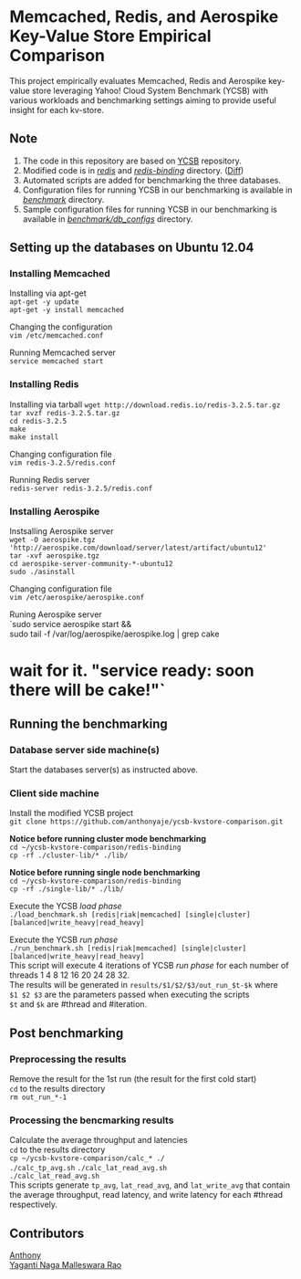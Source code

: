 # Memcached, Redis, and Aerospike Key-Value Store Empirical Comparison
This project empirically evaluates Memcached, Redis and Aerospike key-value store leveraging Yahoo! Cloud System Benchmark (YCSB) with various workloads and benchmarking settings aiming to provide useful insight for each kv-store.  
## Note
1. The code in this repository are based on [YCSB](https://github.com/brianfrankcooper/YCSB) repository.  
2. Modified code is in [_redis_](https://github.com/anthonyaje/ycsb-kvstore-comparison/tree/master/redis) and [_redis-binding_](https://github.com/anthonyaje/ycsb-kvstore-comparison/tree/master/redis-binding) directory. ([Diff](https://github.com/anthonyaje/ycsb-kvstore-comparison/blob/master/redis/redis_modification_diff.txt))  
3. Automated scripts are added for benchmarking the three databases.   
4. Configuration files for running YCSB in our benchmarking is available in [_benchmark_](https://github.com/anthonyaje/ycsb-kvstore-comparison/tree/master/benchmark) directory.
5. Sample configuration files for running YCSB in our benchmarking is available in [_benchmark/db_configs_](https://github.com/anthonyaje/ycsb-kvstore-comparison/tree/master/benchmark/db_configs) directory.


## Setting up the databases on Ubuntu 12.04

### Installing Memcached  
Installing via apt-get  
`apt-get -y update`  
`apt-get -y install memcached`

Changing the configuration  
`vim /etc/memcached.conf`  

Running Memcached server  
`service memcached start`  

### Installing Redis  
Installing via tarball
`wget http://download.redis.io/redis-3.2.5.tar.gz`  
`tar xvzf redis-3.2.5.tar.gz`  
`cd redis-3.2.5`  
`make`  
`make install`  

Changing configuration file  
`vim redis-3.2.5/redis.conf`  

Running Redis server  
`redis-server redis-3.2.5/redis.conf`  

### Installing Aerospike  
Instsalling Aerospike server  
`wget -O aerospike.tgz 'http://aerospike.com/download/server/latest/artifact/ubuntu12'`  
`tar -xvf aerospike.tgz`  
`cd aerospike-server-community-*-ubuntu12`  
`sudo ./asinstall `  

Changing configuration file  
`vim /etc/aerospike/aerospike.conf`  

Runing Aerospike server  
`sudo service aerospike start && \
  sudo tail -f /var/log/aerospike/aerospike.log | grep cake
  # wait for it. "service ready: soon there will be cake!"`  
  
## Running the benchmarking  

### Database server side machine(s)  
Start the databases server(s) as instructed above.  

### Client side machine  
Install the modified YCSB project  
`git clone https://github.com/anthonyaje/ycsb-kvstore-comparison.git`

__Notice before running cluster mode benchmarking__  
`cd ~/ycsb-kvstore-comparison/redis-binding`    
`cp -rf ./cluster-lib/* ./lib/`    

__Notice before running single node benchmarking__  
`cd ~/ycsb-kvstore-comparison/redis-binding`    
`cp -rf ./single-lib/* ./lib/`    

Execute the YCSB _load phase_   
`./load_benchmark.sh [redis|riak|memcached] [single|cluster] [balanced|write_heavy|read_heavy]`  

Execute the YCSB _run phase_   
`./run_benchmark.sh [redis|riak|memcached] [single|cluster] [balanced|write_heavy|read_heavy]`  
This script will execute 4 iterations of YCSB _run phase_ for each number of threads 1 4 8 12 16 20 24 28 32.  
The results will be generated in `results/$1/$2/$3/out_run_$t-$k` where   
`$1 $2 $3` are the parameters passed when executing the scripts  
`$t` and `$k` are #thread and #iteration.   

## Post benchmarking
### Preprocessing the results
Remove the result for the 1st run (the result for the first cold start)  
`cd` to the results directory  
`rm out_run_*-1`  

### Processing the bencmarking results
Calculate the average throughput and latencies  
`cd` to the results directory  
`cp ~/ycsb-kvstore-comparison/calc_* ./`  
`./calc_tp_avg.sh`
`./calc_lat_read_avg.sh`  
`./calc_lat_read_avg.sh`  
This scripts generate `tp_avg`, `lat_read_avg`, and `lat_write_avg` that contain the average throughput, read latency, and write latency for each #thread respectively.  

## Contributors
[Anthony](mailto:a3anthon@uwterloo.ca)  
[Yaganti Naga Malleswara Rao](mailto:nmyagant@uwterloo.ca)

